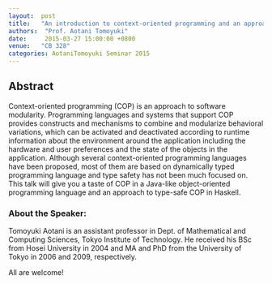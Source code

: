 ```yaml
--- 
layout:  post 
title:   "An introduction to context-oriented programming and an approach"
authors:  "Prof. Aotani Tomoyuki"
date:     2015-03-27 15:00:00 +0800
venue:   "CB 328"
categories: AotaniTomoyuki Seminar 2015
--- 
```

## Abstract

Context-oriented programming (COP) is an approach to software
modularity. Programming languages and systems that support COP
provides constructs and mechanisms to combine and modularize
behavioral variations, which can be activated and deactivated
according to runtime information about the environment around the
application including the hardware and user preferences and the state
of the objects in the application. Although several context-oriented
programming languages have been proposed, most of them are based on
dynamically typed programming language and type safety has not been
much focused on. This talk will give you a taste of COP in a Java-like
object-oriented programming language and an approach to type-safe COP
in Haskell.

### About the Speaker:

Tomoyuki Aotani is an assistant professor in Dept. of
Mathematical and Computing Sciences, Tokyo Institute of Technology. He
received his BSc from Hosei University in 2004 and MA and PhD from the
University of Tokyo in 2006 and 2009, respectively.

All are welcome!



